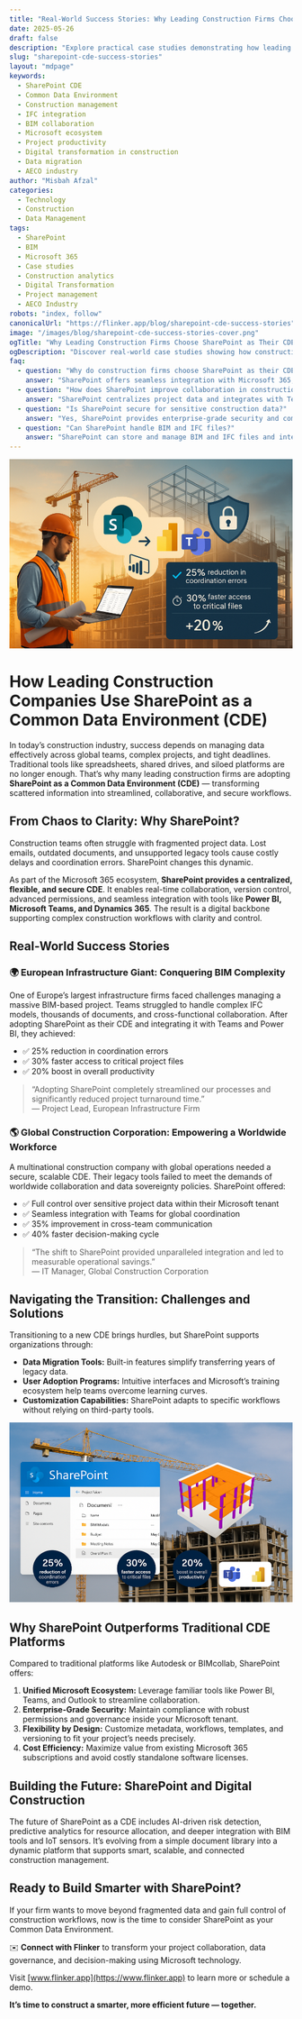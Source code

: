 ```yaml
---
title: "Real-World Success Stories: Why Leading Construction Firms Choose SharePoint as Their CDE"
date: 2025-05-26
draft: false
description: "Explore practical case studies demonstrating how leading construction firms leverage SharePoint as a Common Data Environment to enhance collaboration, productivity, and secure project data management."
slug: "sharepoint-cde-success-stories"
layout: "mdpage"
keywords: 
  - SharePoint CDE
  - Common Data Environment
  - Construction management
  - IFC integration
  - BIM collaboration
  - Microsoft ecosystem
  - Project productivity
  - Digital transformation in construction
  - Data migration
  - AECO industry
author: "Misbah Afzal"
categories: 
  - Technology
  - Construction
  - Data Management
tags: 
  - SharePoint
  - BIM
  - Microsoft 365
  - Case studies
  - Construction analytics
  - Digital Transformation
  - Project management
  - AECO Industry
robots: "index, follow"
canonicalUrl: "https://flinker.app/blog/sharepoint-cde-success-stories"
image: "/images/blog/sharepoint-cde-success-stories-cover.png"
ogTitle: "Why Leading Construction Firms Choose SharePoint as Their CDE"
ogDescription: "Discover real-world case studies showing how construction leaders use SharePoint as a Common Data Environment to boost collaboration, productivity, and secure data control."
faq:
  - question: "Why do construction firms choose SharePoint as their CDE?"
    answer: "SharePoint offers seamless integration with Microsoft 365, enterprise-grade security, flexible customization, and cost efficiency, making it ideal for construction project data management."
  - question: "How does SharePoint improve collaboration in construction projects?"
    answer: "SharePoint centralizes project data and integrates with Teams and Power BI, enabling real-time collaboration, faster decision-making, and improved productivity."
  - question: "Is SharePoint secure for sensitive construction data?"
    answer: "Yes, SharePoint provides enterprise-grade security and compliance within your Microsoft tenant, ensuring data sovereignty and protection."
  - question: "Can SharePoint handle BIM and IFC files?"
    answer: "SharePoint can store and manage BIM and IFC files and integrates with tools like Power BI and Flinker for visualization and analytics."
---
```


![SharePoint Common Data Environment in Construction]( /assets-flinker/images/blog/blog-img-3-1.png )


# How Leading Construction Companies Use SharePoint as a Common Data Environment (CDE)

In today’s construction industry, success depends on managing data effectively across global teams, complex projects, and tight deadlines. Traditional tools like spreadsheets, shared drives, and siloed platforms are no longer enough. That’s why many leading construction firms are adopting **SharePoint as a Common Data Environment (CDE)** — transforming scattered information into streamlined, collaborative, and secure workflows.



## From Chaos to Clarity: Why SharePoint?

Construction teams often struggle with fragmented project data. Lost emails, outdated documents, and unsupported legacy tools cause costly delays and coordination errors. SharePoint changes this dynamic.

As part of the Microsoft 365 ecosystem, **SharePoint provides a centralized, flexible, and secure CDE**. It enables real-time collaboration, version control, advanced permissions, and seamless integration with tools like **Power BI, Microsoft Teams, and Dynamics 365**. The result is a digital backbone supporting complex construction workflows with clarity and control.



## Real-World Success Stories

### 🌍 European Infrastructure Giant: Conquering BIM Complexity

One of Europe’s largest infrastructure firms faced challenges managing a massive BIM-based project. Teams struggled to handle complex IFC models, thousands of documents, and cross-functional collaboration. After adopting SharePoint as their CDE and integrating it with Teams and Power BI, they achieved:

- ✅ 25% reduction in coordination errors  
- ✅ 30% faster access to critical project files  
- ✅ 20% boost in overall productivity

> “Adopting SharePoint completely streamlined our processes and significantly reduced project turnaround time.”  
> — Project Lead, European Infrastructure Firm

### 🌎 Global Construction Corporation: Empowering a Worldwide Workforce

A multinational construction company with global operations needed a secure, scalable CDE. Their legacy tools failed to meet the demands of worldwide collaboration and data sovereignty policies. SharePoint offered:

- ✅ Full control over sensitive project data within their Microsoft tenant  
- ✅ Seamless integration with Teams for global coordination  
- ✅ 35% improvement in cross-team communication  
- ✅ 40% faster decision-making cycle

> “The shift to SharePoint provided unparalleled integration and led to measurable operational savings.”  
> — IT Manager, Global Construction Corporation



## Navigating the Transition: Challenges and Solutions

Transitioning to a new CDE brings hurdles, but SharePoint supports organizations through:

- **Data Migration Tools:** Built-in features simplify transferring years of legacy data.  
- **User Adoption Programs:** Intuitive interfaces and Microsoft’s training ecosystem help teams overcome learning curves.  
- **Customization Capabilities:** SharePoint adapts to specific workflows without relying on third-party tools.

![SharePoint Common Data Environment in Real Estate]( /assets-flinker/images/blog/blog-img-3-2.png )

## Why SharePoint Outperforms Traditional CDE Platforms

Compared to traditional platforms like Autodesk or BIMcollab, SharePoint offers:

1. **Unified Microsoft Ecosystem:** Leverage familiar tools like Power BI, Teams, and Outlook to streamline collaboration.  
2. **Enterprise-Grade Security:** Maintain compliance with robust permissions and governance inside your Microsoft tenant.  
3. **Flexibility by Design:** Customize metadata, workflows, templates, and versioning to fit your project’s needs precisely.  
4. **Cost Efficiency:** Maximize value from existing Microsoft 365 subscriptions and avoid costly standalone software licenses.



## Building the Future: SharePoint and Digital Construction

The future of SharePoint as a CDE includes AI-driven risk detection, predictive analytics for resource allocation, and deeper integration with BIM tools and IoT sensors. It’s evolving from a simple document library into a dynamic platform that supports smart, scalable, and connected construction management.



## Ready to Build Smarter with SharePoint?

If your firm wants to move beyond fragmented data and gain full control of construction workflows, now is the time to consider SharePoint as your Common Data Environment.

✉️ **Connect with Flinker** to transform your project collaboration, data governance, and decision-making using Microsoft technology.

Visit [www.flinker.app](https://www.flinker.app) to learn more or schedule a demo.

**It’s time to construct a smarter, more efficient future — together.**
